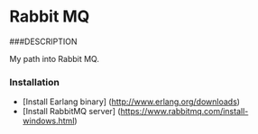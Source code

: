 # Rabbit MQ 
###DESCRIPTION

  My path into Rabbit MQ.

### Installation
  - [Install Earlang binary] (http://www.erlang.org/downloads)
  - [Install RabbitMQ server] (https://www.rabbitmq.com/install-windows.html)
  
